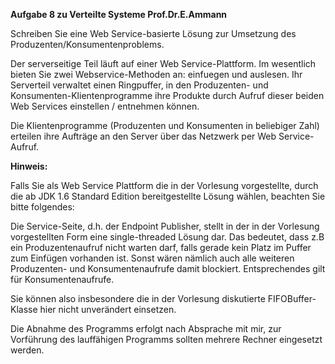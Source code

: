 **Aufgabe 8 zu Verteilte Systeme Prof.Dr.E.Ammann**

Schreiben Sie eine Web Service-basierte Lösung zur Umsetzung des Produzenten/Konsumentenproblems.

Der serverseitige Teil läuft auf einer Web Service-Plattform. Im wesentlich bieten Sie zwei Webservice-Methoden an: einfuegen und auslesen. Ihr Serverteil verwaltet einen Ringpuffer, in den Produzenten- und Konsumenten-Klientenprogramme ihre Produkte durch Aufruf dieser beiden Web Services einstellen / entnehmen können.

Die Klientenprogramme (Produzenten und Konsumenten in beliebiger Zahl) erteilen ihre Aufträge an den Server über das Netzwerk per Web Service-Aufruf.

**Hinweis:**

Falls Sie als Web Service Plattform die in der Vorlesung vorgestellte, durch die ab JDK 1.6 Standard Edition bereitgestellte Lösung wählen, beachten Sie bitte folgendes:

Die Service-Seite, d.h. der Endpoint Publisher, stellt in der in der Vorlesung vorgestellten Form eine single-threaded Lösung dar. Das bedeutet, dass z.B ein Produzentenaufruf nicht warten darf, falls gerade kein Platz im Puffer zum Einfügen vorhanden ist. Sonst wären nämlich auch alle weiteren Produzenten- und Konsumentenaufrufe damit blockiert. Entsprechendes gilt für Konsumentenaufrufe.

Sie können also insbesondere die in der Vorlesung diskutierte FIFOBuffer-Klasse hier nicht unverändert einsetzen.


Die Abnahme des Programms erfolgt nach Absprache mit mir, zur Vorführung des lauffähigen Programms sollten mehrere Rechner eingesetzt werden. 